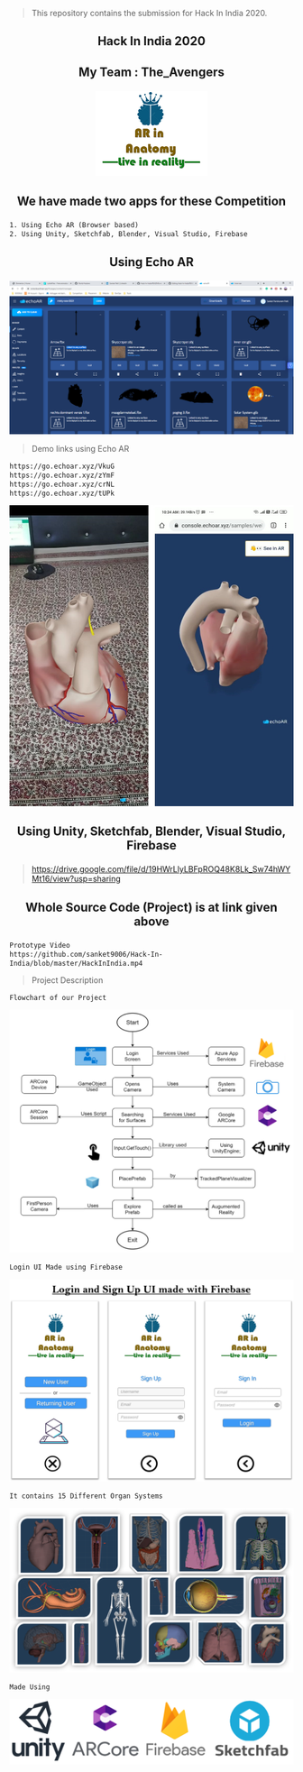 
> This repository contains the submission for Hack In India 2020.
## <p align="center"> Hack In India 2020 </p>

## <p align="center"> My Team : The_Avengers </p>
<p align="center">
 <img  src="https://github.com/sanket9006/Hack-In-India/blob/master/222.png">
</p>

## <p align="center"> We have made two apps for these Competition </p>

    1. Using Echo AR (Browser based)
    2. Using Unity, Sketchfab, Blender, Visual Studio, Firebase
    
    
## <p align="center"> Using Echo AR </p>
 
<p align="center">
 <img  src="https://github.com/sanket9006/Hack-In-India/blob/master/1.png">
</p>

> Demo links using Echo AR

    https://go.echoar.xyz/VkuG
    https://go.echoar.xyz/zYmF
    https://go.echoar.xyz/crNL
    https://go.echoar.xyz/tUPk

<p align="center">
 <img  src="https://github.com/sanket9006/Hack-In-India/blob/master/WhatsApp%20Image.jpeg">
</p>

## <p align="center">  Using Unity, Sketchfab, Blender, Visual Studio, Firebase </p>


> https://drive.google.com/file/d/19HWrLlyLBFpROQ48K8Lk_Sw74hWYMt16/view?usp=sharing

## <p align="center"> Whole Source Code (Project) is at link given above </p>

    Prototype Video
    https://github.com/sanket9006/Hack-In-India/blob/master/HackInIndia.mp4
    
    
    
> Project Description

    Flowchart of our Project

<p align="center">
 <img  src="https://github.com/sanket9006/Hack-In-India/blob/master/sad.png">
</p>

    Login UI Made using Firebase

<p align="center">
 <img  src="https://github.com/sanket9006/Hack-In-India/blob/master/dddddddddd.png">
</p>


    It contains 15 Different Organ Systems

<p align="center">
 <img  src="https://github.com/sanket9006/Hack-In-India/blob/master/9999999999999999.png">
</p>


    Made Using

<p align="center">
 <img  src="https://github.com/sanket9006/Hack-In-India/blob/master/Unity%20%2B%20Arcore%20%2B%20Firebase%20%20%2B%20Sketchfab.png">
</p>

